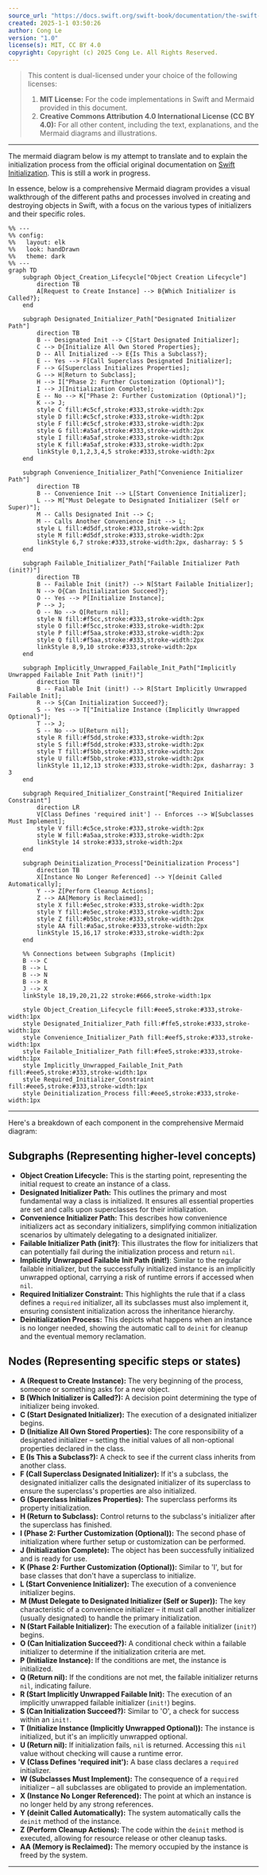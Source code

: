 ```yaml
---
source_url: "https://docs.swift.org/swift-book/documentation/the-swift-programming-language/initialization/"
created: 2025-1-1 03:50:26
author: Cong Le
version: "1.0"
license(s): MIT, CC BY 4.0
copyright: Copyright (c) 2025 Cong Le. All Rights Reserved.
---
```


> This content is dual-licensed under your choice of the following licenses:
> 1.  **MIT License:** For the code implementations in Swift and Mermaid provided in this document.
> 2.  **Creative Commons Attribution 4.0 International License (CC BY 4.0):** For all other content, including the text, explanations, and the Mermaid diagrams and illustrations.

---


The mermaid diagram below is my attempt to translate and to explain the initialization process from the official original documentation on [Swift Initialization](https://docs.swift.org/swift-book/documentation/the-swift-programming-language/initialization). This is still a work in progress.


In essence, below is a comprehensive Mermaid diagram provides a visual walkthrough of the different paths and processes involved in creating and destroying objects in Swift, with a focus on the various types of initializers and their specific roles.


```mermaid
%% ---
%% config:
%%   layout: elk
%%   look: handDrawn
%%   theme: dark
%% ---
graph TD
    subgraph Object_Creation_Lifecycle["Object Creation Lifecycle"]
        direction TB
        A[Request to Create Instance] --> B{Which Initializer is Called?};
    end

    subgraph Designated_Initializer_Path["Designated Initializer Path"]
        direction TB
        B -- Designated Init --> C[Start Designated Initializer];
        C --> D{Initialize All Own Stored Properties};
        D -- All Initialized --> E{Is This a Subclass?};
        E -- Yes --> F[Call Superclass Designated Initializer];
        F --> G[Superclass Initializes Properties];
        G --> H[Return to Subclass];
        H --> I["Phase 2: Further Customization (Optional)"];
        I --> J[Initialization Complete];
        E -- No --> K["Phase 2: Further Customization (Optional)"];
        K --> J;
        style C fill:#c5cf,stroke:#333,stroke-width:2px
        style D fill:#c5cf,stroke:#333,stroke-width:2px
        style F fill:#c5cf,stroke:#333,stroke-width:2px
        style G fill:#a5af,stroke:#333,stroke-width:2px
        style I fill:#a5af,stroke:#333,stroke-width:2px
        style K fill:#a5af,stroke:#333,stroke-width:2px
        linkStyle 0,1,2,3,4,5 stroke:#333,stroke-width:2px
    end

    subgraph Convenience_Initializer_Path["Convenience Initializer Path"]
        direction TB
        B -- Convenience Init --> L[Start Convenience Initializer];
        L --> M["Must Delegate to Designated Initializer (Self or Super)"];
        M -- Calls Designated Init --> C;
        M -- Calls Another Convenience Init --> L;
        style L fill:#d5df,stroke:#333,stroke-width:2px
        style M fill:#d5df,stroke:#333,stroke-width:2px
        linkStyle 6,7 stroke:#333,stroke-width:2px, dasharray: 5 5
    end

    subgraph Failable_Initializer_Path["Failable Initializer Path (init?)"]
        direction TB
        B -- Failable Init (init?) --> N[Start Failable Initializer];
        N --> O{Can Initialization Succeed?};
        O -- Yes --> P[Initialize Instance];
        P --> J;
        O -- No --> Q[Return nil];
        style N fill:#f5cc,stroke:#333,stroke-width:2px
        style O fill:#f5cc,stroke:#333,stroke-width:2px
        style P fill:#f5aa,stroke:#333,stroke-width:2px
        style Q fill:#f5aa,stroke:#333,stroke-width:2px
        linkStyle 8,9,10 stroke:#333,stroke-width:2px
    end

    subgraph Implicitly_Unwrapped_Failable_Init_Path["Implicitly Unwrapped Failable Init Path (init!)"]
        direction TB
        B -- Failable Init (init!) --> R[Start Implicitly Unwrapped Failable Init];
        R --> S{Can Initialization Succeed?};
        S -- Yes --> T["Initialize Instance (Implicitly Unwrapped Optional)"];
        T --> J;
        S -- No --> U[Return nil];
        style R fill:#f5dd,stroke:#333,stroke-width:2px
        style S fill:#f5dd,stroke:#333,stroke-width:2px
        style T fill:#f5bb,stroke:#333,stroke-width:2px
        style U fill:#f5bb,stroke:#333,stroke-width:2px
        linkStyle 11,12,13 stroke:#333,stroke-width:2px, dasharray: 3 3
    end

    subgraph Required_Initializer_Constraint["Required Initializer Constraint"]
        direction LR
        V[Class Defines 'required init'] -- Enforces --> W[Subclasses Must Implement];
        style V fill:#c5ce,stroke:#333,stroke-width:2px
        style W fill:#a5aa,stroke:#333,stroke-width:2px
        linkStyle 14 stroke:#333,stroke-width:2px
    end

    subgraph Deinitialization_Process["Deinitialization Process"]
        direction TB
        X[Instance No Longer Referenced] --> Y[deinit Called Automatically];
        Y --> Z[Perform Cleanup Actions];
        Z --> AA[Memory is Reclaimed];
        style X fill:#e5ec,stroke:#333,stroke-width:2px
        style Y fill:#e5ec,stroke:#333,stroke-width:2px
        style Z fill:#b5bc,stroke:#333,stroke-width:2px
        style AA fill:#a5ac,stroke:#333,stroke-width:2px
        linkStyle 15,16,17 stroke:#333,stroke-width:2px
    end

    %% Connections between Subgraphs (Implicit)
    B --> C
    B --> L
    B --> N
    B --> R
    J --> X
    linkStyle 18,19,20,21,22 stroke:#666,stroke-width:1px

    style Object_Creation_Lifecycle fill:#eee5,stroke:#333,stroke-width:1px
    style Designated_Initializer_Path fill:#ffe5,stroke:#333,stroke-width:1px
    style Convenience_Initializer_Path fill:#eef5,stroke:#333,stroke-width:1px
    style Failable_Initializer_Path fill:#fee5,stroke:#333,stroke-width:1px
    style Implicitly_Unwrapped_Failable_Init_Path fill:#eee5,stroke:#333,stroke-width:1px
    style Required_Initializer_Constraint fill:#eee5,stroke:#333,stroke-width:1px
    style Deinitialization_Process fill:#eee5,stroke:#333,stroke-width:1px

```

---


Here's a breakdown of each component in the comprehensive Mermaid diagram:

## Subgraphs (Representing higher-level concepts)

*   **Object Creation Lifecycle:**  This is the starting point, representing the initial request to create an instance of a class.
*   **Designated Initializer Path:**  This outlines the primary and most fundamental way a class is initialized. It ensures all essential properties are set and calls upon superclasses for their initialization.
*   **Convenience Initializer Path:** This describes how convenience initializers act as secondary initializers, simplifying common initialization scenarios by ultimately delegating to a designated initializer.
*   **Failable Initializer Path (init?)**: This illustrates the flow for initializers that can potentially fail during the initialization process and return `nil`.
*   **Implicitly Unwrapped Failable Init Path (init!)**: Similar to the regular failable initializer, but the successfully initialized instance is an implicitly unwrapped optional, carrying a risk of runtime errors if accessed when `nil`.
*   **Required Initializer Constraint:** This highlights the rule that if a class defines a `required` initializer, all its subclasses must also implement it, ensuring consistent initialization across the inheritance hierarchy.
*   **Deinitialization Process:** This depicts what happens when an instance is no longer needed, showing the automatic call to `deinit` for cleanup and the eventual memory reclamation.

## Nodes (Representing specific steps or states)

*   **A (Request to Create Instance):** The very beginning of the process, someone or something asks for a new object.
*   **B (Which Initializer is Called?):**  A decision point determining the type of initializer being invoked.
*   **C (Start Designated Initializer):** The execution of a designated initializer begins.
*   **D (Initialize All Own Stored Properties):**  The core responsibility of a designated initializer – setting the initial values of all non-optional properties declared in the class.
*   **E (Is This a Subclass?):** A check to see if the current class inherits from another class.
*   **F (Call Superclass Designated Initializer):** If it's a subclass, the designated initializer calls the designated initializer of its superclass to ensure the superclass's properties are also initialized.
*   **G (Superclass Initializes Properties):** The superclass performs its property initialization.
*   **H (Return to Subclass):** Control returns to the subclass's initializer after the superclass has finished.
*   **I (Phase 2: Further Customization (Optional)):**  The second phase of initialization where further setup or customization can be performed.
*   **J (Initialization Complete):** The object has been successfully initialized and is ready for use.
*   **K (Phase 2: Further Customization (Optional)):** Similar to 'I', but for base classes that don't have a superclass to initialize.
*   **L (Start Convenience Initializer):** The execution of a convenience initializer begins.
*   **M (Must Delegate to Designated Initializer (Self or Super)):** The key characteristic of a convenience initializer – it must call another initializer (usually designated) to handle the primary initialization.
*   **N (Start Failable Initializer):** The execution of a failable initializer (`init?`) begins.
*   **O (Can Initialization Succeed?):** A conditional check within a failable initializer to determine if the initialization criteria are met.
*   **P (Initialize Instance):** If the conditions are met, the instance is initialized.
*   **Q (Return nil):** If the conditions are not met, the failable initializer returns `nil`, indicating failure.
*   **R (Start Implicitly Unwrapped Failable Init):** The execution of an implicitly unwrapped failable initializer (`init!`) begins.
*   **S (Can Initialization Succeed?):** Similar to 'O', a check for success within an `init!`.
*   **T (Initialize Instance (Implicitly Unwrapped Optional)):** The instance is initialized, but it's an implicitly unwrapped optional.
*   **U (Return nil):** If initialization fails, `nil` is returned. Accessing this `nil` value without checking will cause a runtime error.
*   **V (Class Defines 'required init'):** A base class declares a `required` initializer.
*   **W (Subclasses Must Implement):**  The consequence of a `required` initializer – all subclasses are obligated to provide an implementation.
*   **X (Instance No Longer Referenced):** The point at which an instance is no longer held by any strong references.
*   **Y (deinit Called Automatically):** The system automatically calls the `deinit` method of the instance.
*   **Z (Perform Cleanup Actions):**  The code within the `deinit` method is executed, allowing for resource release or other cleanup tasks.
*   **AA (Memory is Reclaimed):**  The memory occupied by the instance is freed by the system.

---

